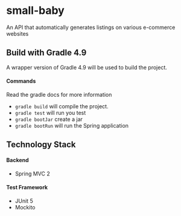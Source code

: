# small-baby
An API that automatically generates listings on various e-commerce websites

## Build with Gradle 4.9
A wrapper version of Gradle 4.9 will be used to build the project.
#### Commands
Read the gradle docs for more information
- ```gradle build``` will compile the project.
- ```gradle test``` will run you test
- ```gradle bootJar``` create a jar
- ```gradle bootRun``` will run the Spring application

## Technology Stack
#### Backend
- Spring MVC 2

#### Test Framework
- JUnit 5
- Mockito
